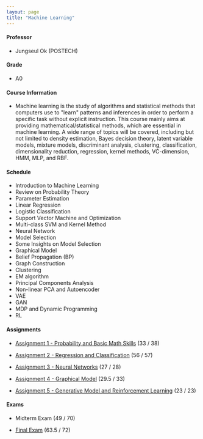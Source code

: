 ```yaml
---
layout: page
title: "Machine Learning"
---
```

#### Professor
- Jungseul Ok (POSTECH)

#### Grade
- A0

#### Course Information

- Machine learning is the study of algorithms and statistical methods that computers use to "learn" patterns and inferences in order to perform a specific task without explicit instruction. This course mainly aims at providing mathematical/statistical methods, which are essential in machine learning. A wide range of topics will be covered, including but not limited to density estimation, Bayes decision theory, latent variable models, mixture models, discriminant analysis, clustering, classification, dimensionality reduction, regression, kernel methods, VC-dimension, HMM, MLP, and RBF.

#### Schedule

- Introduction to Machine Learning
- Review on Probability Theory
- Parameter Estimation 
- Linear Regression
- Logistic Classification
- Support Vector Machine and Optimization 
- Multi-class SVM and Kernel Method
- Neural Network
- Model Selection
- Some Insights on Model Selection
- Graphical Model
- Belief Propagation (BP)
- Graph Construction
- Clustering
- EM algorithm
- Principal Components Analysis
- Non-linear PCA and Autoencoder
- VAE 
- GAN
- MDP and Dynamic Programming
- RL

#### Assignments

- [Assignment 1 - Probability and Basic Math Skills](/courses/machine-learning/AIGS515_ASSN1_20170243.pdf) (33 / 38)

- [Assignment 2 - Regression and Classification](/courses/machine-learning/AIGS515_ASSN2_20170243.pdf) (56 / 57)

- [Assignment 3 - Neural Networks](/courses/machine-learning/AIGS515_ASSN3_20170243.pdf) (27 / 28)

- [Assignment 4 - Graphical Model](/courses/machine-learning/AIGS515_ASSN4_20170243.pdf) (29.5 / 33)

- [Assignment 5 - Generative Model and Reinforcement Learning](/courses/machine-learning/AIGS515_ASSN5_20170243.pdf) (23 / 23)

#### Exams
- Midterm Exam (49 / 70)

- [Final Exam](/courses/machine-learning/AIGS515_FINAL_20170243.pdf) (63.5 / 72)